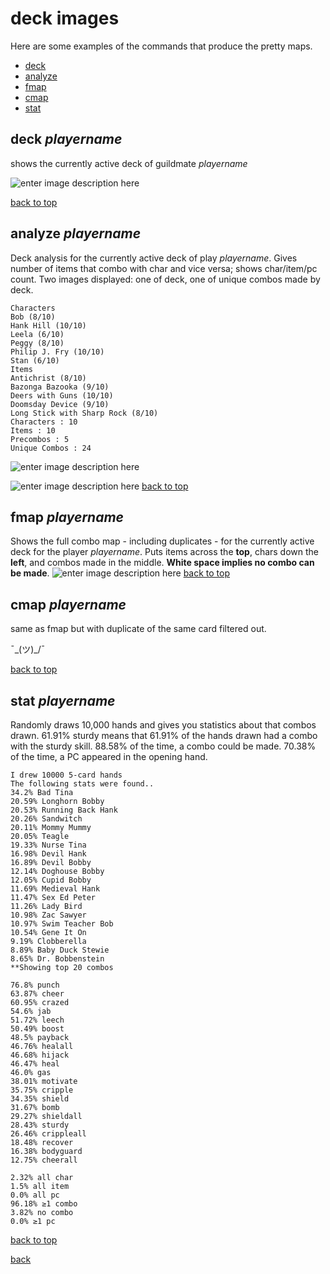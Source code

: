 # deck images<a name="top"></a>

Here are some examples of the commands that produce the pretty maps.
* [deck](#deck)
* [analyze](#analyze)
* [fmap](#fmap)
* [cmap](#cmap)
* [stat](#stat)

## deck _playername_<a name="deck"></a>

shows the currently active deck of guildmate _playername_

![enter image description here](https://i.imgur.com/zblzoSy.png)

[back to top](#top)

## analyze _playername_<a name="analyze"></a>

Deck analysis for the currently active deck of play _playername_. Gives number of items that combo with char and vice versa; shows char/item/pc count. Two images displayed: one of deck, one of unique combos made by deck.

    Characters
    Bob (8/10)
    Hank Hill (10/10)
    Leela (6/10)
    Peggy (8/10)
    Philip J. Fry (10/10)
    Stan (6/10)
    Items
    Antichrist (8/10)
    Bazonga Bazooka (9/10)
    Deers with Guns (10/10)
    Doomsday Device (9/10)
    Long Stick with Sharp Rock (8/10)
    Characters : 10
    Items : 10
    Precombos : 5
    Unique Combos : 24
   
   ![enter image description here](https://i.imgur.com/tnzfbHU.png)
   
![enter image description here](https://i.imgur.com/OSSi7nv.png)
[back to top](#top)

## fmap _playername_<a name="fmap"></a>
Shows the full combo map - including duplicates - for the currently active deck for the player _playername_. Puts items across the **top**, chars down the **left**, and combos made in the middle. **White space implies no combo can be made**.
![enter image description here](https://i.imgur.com/OJxRPbf.png)
[back to top](#top)

## cmap _playername_<a name="cmap"></a>
same as fmap but with duplicate of the same card filtered out.

¯\_(ツ)_/¯

[back to top](#top)

## stat _playername_<a name="stat"></a>

Randomly draws 10,000 hands and gives you statistics about that combos drawn. 61.91% sturdy means that 61.91% of the hands drawn had a combo with the sturdy skill. 88.58% of the time, a combo could be made. 70.38% of the time, a PC appeared in the opening hand.

    I drew 10000 5-card hands
    The following stats were found..
    34.2% Bad Tina
    20.59% Longhorn Bobby
    20.53% Running Back Hank
    20.26% Sandwitch
    20.11% Mommy Mummy
    20.05% Teagle
    19.33% Nurse Tina
    16.98% Devil Hank
    16.89% Devil Bobby
    12.14% Doghouse Bobby
    12.05% Cupid Bobby
    11.69% Medieval Hank
    11.47% Sex Ed Peter
    11.26% Lady Bird
    10.98% Zac Sawyer
    10.97% Swim Teacher Bob
    10.54% Gene It On
    9.19% Clobberella
    8.89% Baby Duck Stewie
    8.65% Dr. Bobbenstein
    **Showing top 20 combos
    
    76.8% punch
    63.87% cheer
    60.95% crazed
    54.6% jab
    51.72% leech
    50.49% boost
    48.5% payback
    46.76% healall
    46.68% hijack
    46.47% heal
    46.0% gas
    38.01% motivate
    35.75% cripple
    34.35% shield
    31.67% bomb
    29.27% shieldall
    28.43% sturdy
    26.46% crippleall
    18.48% recover
    16.38% bodyguard
    12.75% cheerall
    
    2.32% all char
    1.5% all item
    0.0% all pc
    96.18% ≥1 combo
    3.82% no combo
    0.0% ≥1 pc

[back to top](#top)

[back](index)

<!--stackedit_data:
eyJoaXN0b3J5IjpbNTcwODY2NDIsLTE2NTUxMDg3MTQsLTc0ND
UyNzg5Nl19
-->